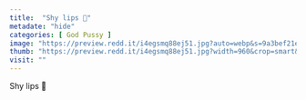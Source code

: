 ```yaml
---
title:  "Shy lips 🥺"
metadate: "hide"
categories: [ God Pussy ]
image: "https://preview.redd.it/i4egsmq88ej51.jpg?auto=webp&s=9a3bef21e3028e61d3680ff727761858b3968c71"
thumb: "https://preview.redd.it/i4egsmq88ej51.jpg?width=960&crop=smart&auto=webp&s=57267ad58b13670888d48143080a54001c66c762"
visit: ""
---
```

Shy lips 🥺
